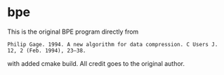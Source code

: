 # bpe

This is the original BPE program directly from

```
Philip Gage. 1994. A new algorithm for data compression. C Users J. 12, 2 (Feb. 1994), 23–38.
```

with added cmake build. All credit goes to the original author.
